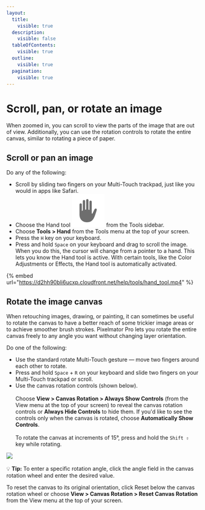 ```yaml
---
layout:
  title:
    visible: true
  description:
    visible: false
  tableOfContents:
    visible: true
  outline:
    visible: true
  pagination:
    visible: true
---
```


# Scroll, pan, or rotate an image

When zoomed in, you can scroll to view the parts of the image that are out of view. Additionally, you can use the rotation controls to rotate the entire canvas, similar to rotating a piece of paper.

## Scroll or pan an image

Do any of the following:

* Scroll by sliding two fingers on your Multi-Touch trackpad, just like you would in apps like Safari.
* Choose the Hand tool <img src="../.gitbook/assets/Hand.png" alt="" data-size="line"> from the Tools sidebar.
* Choose **Tools > Hand** from the Tools menu at the top of your screen.
* Press the `H` key on your keyboard.
* Press and hold `Space` on your keyboard and drag to scroll the image. When you do this, the cursor will change from a pointer to a hand. This lets you know the Hand tool is active. With certain tools, like the Color Adjustments or Effects, the Hand tool is automatically activated.

{% embed url="https://d2hh90bli6ucxp.cloudfront.net/help/tools/hand_tool.mp4" %}



## Rotate the image canvas

When retouching images, drawing, or painting, it can sometimes be useful to rotate the canvas to have a better reach of some trickier image areas or to achieve smoother brush strokes. Pixelmator Pro lets you rotate the entire canvas freely to any angle you want without changing layer orientation.

Do one of the following:

* Use the standard rotate Multi-Touch gesture — move two fingers around each other to rotate.
* Press and hold `Space` + `R` on your keyboard and slide two fingers on your Multi-Touch trackpad or scroll.
* Use the canvas rotation controls (shown below). \
  \
  Choose **View > Canvas Rotation > Always Show Controls** (from the View menu at the top of your screen) to reveal the canvas rotation controls or **Always Hide Controls** to hide them. If you'd like to see the controls only when the canvas is rotated, choose **Automatically Show Controls**.\
  \
  To rotate the canvas at increments of 15°, press and hold the `Shift ⇧` key while rotating.

![](https://help.pixelmator.com/pixelmator-pro/3.5/assets/English/1651485819000.jpeg)

:bulb: **Tip:** To enter a specific rotation angle, click the angle field in the canvas rotation wheel and enter the desired value.

To reset the canvas to its original orientation, click Reset below the canvas rotation wheel or choose **View > Canvas Rotation > Reset Canvas Rotation** from the View menu at the top of your screen.
